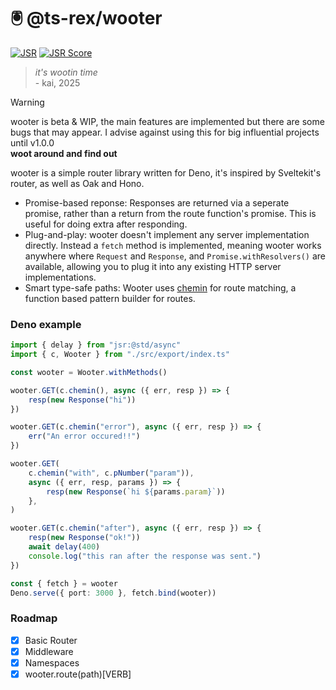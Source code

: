 # 🖲️ @ts-rex/wooter

[![JSR](https://jsr.io/badges/@ts-rex/wooter)](https://jsr.io/@ts-rex/wooter)
[![JSR Score](https://jsr.io/badges/@ts-rex/wooter/score)](https://jsr.io/@ts-rex/wooter)

> _it's wootin time_\
> \- kai, 2025

> [!WARNING]
> wooter is beta & WIP, the main features are implemented but there are some
> bugs that may appear. I advise against using this for big influential projects
> until v1.0.0\
> **woot around and find out**

wooter is a simple router library written for Deno, it's inspired by Sveltekit's
router, as well as Oak and Hono.

- Promise-based reponse: Responses are returned via a seperate promise, rather
  than a return from the route function's promise. This is useful for doing
  extra after responding.
- Plug-and-play: wooter doesn't implement any server implementation directly.
  Instead a `fetch` method is implemented, meaning wooter works anywhere where
  `Request` and `Response`, and `Promise.withResolvers()` are available,
  allowing you to plug it into any existing HTTP server implementations.
- Smart type-safe paths: Wooter uses [chemin](https://jsr.io/@dldc/chemin) for
  route matching, a function based pattern builder for routes.

### Deno example

```ts
import { delay } from "jsr:@std/async"
import { c, Wooter } from "./src/export/index.ts"

const wooter = Wooter.withMethods()

wooter.GET(c.chemin(), async ({ err, resp }) => {
	resp(new Response("hi"))
})

wooter.GET(c.chemin("error"), async ({ err, resp }) => {
	err("An error occured!!")
})

wooter.GET(
	c.chemin("with", c.pNumber("param")),
	async ({ err, resp, params }) => {
		resp(new Response(`hi ${params.param}`))
	},
)

wooter.GET(c.chemin("after"), async ({ err, resp }) => {
	resp(new Response("ok!"))
	await delay(400)
	console.log("this ran after the response was sent.")
})

const { fetch } = wooter
Deno.serve({ port: 3000 }, fetch.bind(wooter))
```

### Roadmap

- [x] Basic Router
- [x] Middleware
- [x] Namespaces
- [x] wooter.route(path)\[VERB\]
